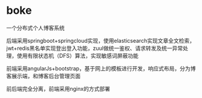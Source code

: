 # boke
一个分布式个人博客系统

后端采用springboot+springcloud实现，使用elasticsearch实现文章全文检索，jwt+redis黑名单实现登出登入功能，zuul做统一鉴权、请求转发及统一异常处理，使用有限状态机（DFS）算法，实现敏感词屏蔽功能

前端采用angularJs+bootstrap，基于网上的模板进行开发，响应式布局，分为博客展示端，和博客后台管理页面

前后端完全分离，前端采用nginx的方式部署
